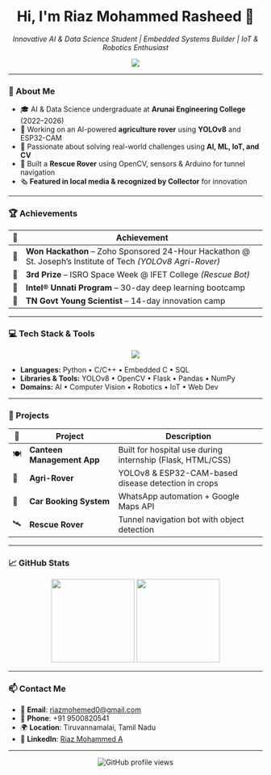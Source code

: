 <h1 align="center">Hi, I'm Riaz Mohammed Rasheed 👋</h1>
<p align="center">
  <i>Innovative AI & Data Science Student | Embedded Systems Builder | IoT & Robotics Enthusiast</i>
</p>

<p align="center">
  <img src="https://readme-typing-svg.herokuapp.com?center=true&vCenter=true&width=500&lines=AI+Engineer;IoT+Developer;;Embedded+System+Enthusiast;Full-Stack+Developer;OpenCV+Explorer;YOLO+Model+Trainer" />

---
### 🧠 About Me


- 🎓 AI & Data Science undergraduate at **Arunai Engineering College** (2022–2026)  
- 🚜 Working on an AI-powered **agriculture rover** using **YOLOv8** and ESP32-CAM  
- 🧠 Passionate about solving real-world challenges using **AI, ML, IoT, and CV**  
- 🤖 Built a **Rescue Rover** using OpenCV, sensors & Arduino for tunnel navigation  
- 🗞️ **Featured in local media & recognized by Collector** for innovation  

---

### 🏆 Achievements

| 🏅 | Achievement |
|----|-------------|
| 🥈 | **Won Hackathon** – Zoho Sponsored 24-Hour Hackathon @ St. Joseph’s Institute of Tech *(YOLOv8 Agri-Rover)* |
| 🥉 | **3rd Prize** – ISRO Space Week @ IFET College *(Rescue Bot)* |
| 🌟 | **Intel® Unnati Program** – 30-day deep learning bootcamp |
| 🔬 | **TN Govt Young Scientist** – 14-day innovation camp  |

---

### 💻 Tech Stack & Tools

<p align="center">
  <img src="https://skillicons.dev/icons?i=python,cpp,c,flask,html,css,js,git,vscode,mysql,raspberrypi,arduino" />
</p>

- **Languages:** Python • C/C++ • Embedded C • SQL  
- **Libraries & Tools:** YOLOv8 • OpenCV • Flask • Pandas • NumPy  
- **Domains:** AI • Computer Vision • Robotics • IoT • Web Dev  

---

### 🚀 Projects

| 🌟 | Project | Description |
|----|---------|-------------|
| 🍽 | **Canteen Management App** | Built for hospital use during internship (Flask, HTML/CSS) |
| 🌿 | **Agri-Rover** | YOLOv8 & ESP32-CAM-based disease detection in crops |
| 🚗 | **Car Booking System** | WhatsApp automation + Google Maps API |
| 🛰️ | **Rescue Rover** | Tunnel navigation bot with object detection |

---

### 📈 GitHub Stats

<p align="center">
  <img src="https://github-readme-stats.vercel.app/api?username=riazmd3&show_icons=true&theme=radical" height="165" />
  <img src="https://github-readme-streak-stats.herokuapp.com/?user=riazmd3&theme=radical" height="165"/>
</p>

---


### 📫 Contact Me

- 📧 **Email**: riazmohemed0@gmail.com  
- 📱 **Phone**: +91 9500820541  
- 🌍 **Location**: Tiruvannamalai, Tamil Nadu  
- 🔗 **LinkedIn**: [Riaz Mohammed A](https://in.linkedin.com/in/riaz-mohammed-12573a262)

---

<p align="center">
  <img src="https://komarev.com/ghpvc/?username=riazmd3&style=flat-square&color=blue" alt="GitHub profile views"/>
</p>
